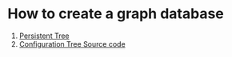 # How to create a graph database

1. [Persistent Tree](http://eden.tuxee.net/org/tree)
2. [Configuration Tree Source code](https://github.com/fjolliton/ConfigurationTree)
